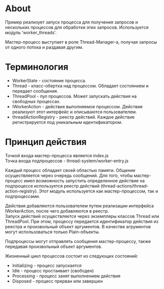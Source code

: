 # About

Пример реализует запуск процесса для получения запросов и нескольких процессов для обработки этих запросов. Используется модуль 'worker_threads'.  

Мастер-процесс выступает в роле Thread-Manager-а, получая запросы от одного потока и раздавая другим.


# Терминология

- WorkerState - состояние процесса.
- Thread - класс-обертка над процессом. Обладает состоянием и передает сообщения.
- ThreadPool - пул процессов. Может запускать действия на свободных процессах.
- IWorkerAction - действие выполняемое процессом. Действия реализуют этот интерфейс и описываются пользователем.
- threadActionRegistry - реестр действий. Каждое действие регистрируется под уникальным идентификатором.


# Принцип действия

Точкой входа мастер-процесса является index.js  
Точка входа подпроцессов - thread-system/worker-entry.js  
  
Каждый процесс обладает своей областью памяти. Общение осуществляется через очередь сообщений.
Для того, чтобы мастер-процесс имел возможность запустить определенное действие на подпроцессе используется реестр действий (thread-actions/thread-action-registry). Этот модуль используется как мастер-процессом, так и подпроцессами.  
  
Действия добавляются пользователем путем реализации интерфейса IWorkerAction, после чего добавляются в реестр.  
Запуск действий осуществляется через экземпляры классов Thread или ThreadPool. При этом, процессу передается идентификатор действия из реестра и произвольный объект аргументов. В качестве агрументов могут использоваться только Plain-объекты.  
  
Подпроцессы могут отправлять сообщения мастер-процессу, также передавая произвольный объект аргументов.  
  
Жизненный цикл процессов состоит из следующих состояний:
- Initializing - процесс запускается
- Idle - процесс простаивает (свободен)
- Processing - процесс занят выполнением действия
- Disposed - процесс прерван или завершен